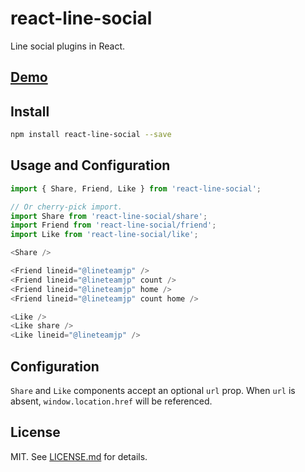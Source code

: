 # react-line-social #

Line social plugins in React.

## [Demo][demo] ##

## Install ##

```sh
npm install react-line-social --save
```

## Usage and Configuration ##

```js
import { Share, Friend, Like } from 'react-line-social';

// Or cherry-pick import.
import Share from 'react-line-social/share';
import Friend from 'react-line-social/friend';
import Like from 'react-line-social/like';

<Share />

<Friend lineid="@lineteamjp" />
<Friend lineid="@lineteamjp" count />
<Friend lineid="@lineteamjp" home />
<Friend lineid="@lineteamjp" count home />

<Like />
<Like share />
<Like lineid="@lineteamjp" />
```

## Configuration ##
`Share` and `Like` components accept an optional `url` prop. When `url` is absent, `window.location.href` will be referenced.

## License ##

MIT. See [LICENSE.md](http://github.com/szchenghuang/react-line-social/blob/master/LICENSE.md) for details.

[demo]: https://szchenghuang.github.io/react-line-social/
